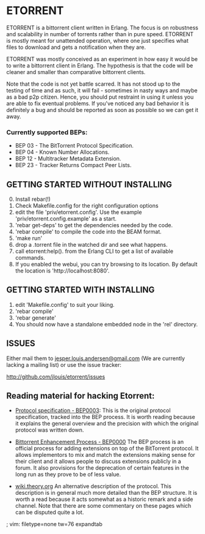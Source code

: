 # ETORRENT

ETORRENT is a bittorrent client written in Erlang. The focus is on
robustness and scalability in number of torrents rather than in pure
speed. ETORRENT is mostly meant for unattended operation, where one
just specifies what files to download and gets a notification when
they are.

ETORRENT was mostly conceived as an experiment in how easy it would be
to write a bittorrent client in Erlang. The hypothesis is that the
code will be cleaner and smaller than comparative bittorrent clients.

Note that the code is not yet battle scarred. It has not stood up to the
testing of time and as such, it will fail - sometimes in nasty ways and
maybe as a bad p2p citizen. Hence, you should put restraint in using it
unless you are able to fix eventual problems. If you've noticed any bad
behavior it is definitely a bug and should be reported as soon as possible
so we can get it away.

### Currently supported BEPs:

   * BEP 03 - The BitTorrent Protocol Specification.
   * BEP 04 - Known Number Allocations.
   * BEP 12 - Multitracker Metadata Extension.
   * BEP 23 - Tracker Returns Compact Peer Lists.

## GETTING STARTED WITHOUT INSTALLING

  0. Install rebar(!)
  1. Check Makefile.config for the right configuration options
  2. edit the file 'priv/etorrent.config'. Use the example 'priv/etorrent.config.example' as a start.
  3. 'rebar get-deps' to get the dependencies needed by the code.
  4. 'rebar compile' to compile the code into the BEAM format.
  5. 'make run'
  6. drop a .torrent file in the watched dir and see what happens.
  7. call etorrent:help(). from the Erlang CLI to get a list of available
     commands.
  8. If you enabled the webui, you can try browsing to its location. By default the location is 'http://localhost:8080'.

## GETTING STARTED WITH INSTALLING

  1. edit 'Makefile.config' to suit your liking.
  2. 'rebar compile'
  3. 'rebar generate'
  4. You should now have a standalone embedded node in the 'rel' directory.

## ISSUES

Either mail them to jesper.louis.andersen@gmail.com (We are
currently lacking a mailing list) or use the issue tracker:

  http://github.com/jlouis/etorrent/issues

## Reading material for hacking Etorrent:

   - [Protocol specification - BEP0003](http://www.bittorrent.org/beps/bep_0003.html):
     This is the original protocol specification, tracked into the BEP
     process. It is worth reading because it explains the general overview
     and the precision with which the original protocol was written down.

   - [Bittorrent Enhancement Process - BEP0000](http://www.bittorrent.org/beps/bep_0000.html)
     The BEP process is an official process for adding extensions on top of
     the BitTorrent protocol. It allows implementors to mix and match the
     extensions making sense for their client and it allows people to
     discuss extensions publicly in a forum. It also provisions for the
     deprecation of certain features in the long run as they prove to be of
     less value.

   - [wiki.theory.org](http://wiki.theory.org/Main_Page)
     An alternative description of the protocol. This description is in
     general much more detailed than the BEP structure. It is worth a read
     because it acts somewhat as a historic remark and a side channel. Note
     that there are some commentary on these pages which can be disputed
     quite a lot.

; vim: filetype=none tw=76 expandtab
